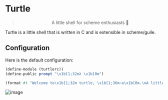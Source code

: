 # Turtle
<div align="center">
	<blockquote>
        A little shell for scheme enthusiasts 🐢 
	</blockquote>
</div>

Turtle is a little shell that is written in C and is extensible in scheme/guile.


## Configuration
Here is the default configuration:

```scheme
(define-module (turtlerc))
(define-public prompt "\x1b[1;32mλ \x1b[0m")

(format #t "Welcome to\x1b[1;32m turtle, \x1b[1;36m~a\x1b[0m.\nA little shell for \x1b[1;34mscheme\x1b[0m enthusiasts. \n" (getenv "USER"))
```

![image](https://user-images.githubusercontent.com/54687179/116449836-96608c00-a828-11eb-8f72-9c69e0378b3d.png)